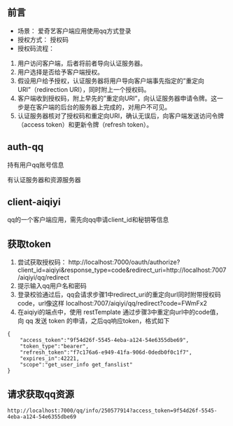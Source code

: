 ## 前言
- 场景： 爱奇艺客户端应用使用qq方式登录
- 授权方式： 授权码
- 授权码流程： 

1. 用户访问客户端，后者将前者导向认证服务器。
2. 用户选择是否给予客户端授权。
3. 假设用户给予授权，认证服务器将用户导向客户端事先指定的”重定向URI”（redirection URI），同时附上一个授权码。
4. 客户端收到授权码，附上早先的”重定向URI”，向认证服务器申请令牌。这一步是在客户端的后台的服务器上完成的，对用户不可见。
5. 认证服务器核对了授权码和重定向URI，确认无误后，向客户端发送访问令牌（access token）和更新令牌（refresh token）。

## auth-qq
持有用户qq账号信息

有认证服务器和资源服务器

## client-aiqiyi
qq的一个客户端应用，需先向qq申请client_id和秘钥等信息

## 获取token
1. 尝试获取授权码： http://localhost:7000/oauth/authorize?client_id=aiqiyi&response_type=code&redirect_uri=http://localhost:7007/aiqiyi/qq/redirect
2. 提示输入qq用户名和密码
3. 登录校验通过后，qq会请求步骤1中redirect_uri的重定向url同时附带授权码code，url像这样 localhost:7007/aiqiyi/qq/redirect?code=FWmFx2
4. 在aiqiyi的端点中，使用 restTemplate 通过步骤3中重定向url中的code值， 向 qq 发送 token 的申请，之后qq响应token，格式如下

```
{
	"access_token":"9f54d26f-5545-4eba-a124-54e6355dbe69",
	"token_type":"bearer",
	"refresh_token":"f7c176a6-e949-41fa-906d-0dedb0f0c1f7",
	"expires_in":42221,
	"scope":"get_user_info get_fanslist"
}
```

## 请求获取qq资源
```
http://localhost:7000/qq/info/250577914?access_token=9f54d26f-5545-4eba-a124-54e6355dbe69 
```


